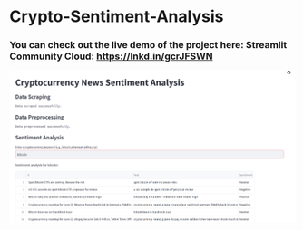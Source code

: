 # Crypto-Sentiment-Analysis
### You can check out the live demo of the project here: Streamlit Community Cloud: https://lnkd.in/gcrJFSWN
![Image Alt Text](https://github.com/Chetan3520/Crypto-Sentiment-Analysis/blob/main/Screenshot%20(113).png)

